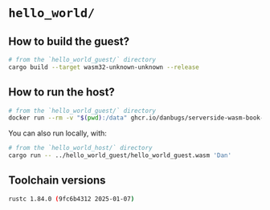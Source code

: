 # `hello_world/`

## How to build the guest?

```bash
# from the `hello_world_guest/` directory
cargo build --target wasm32-unknown-unknown --release
```

## How to run the host?

```bash
# from the `hello_world_guest/` directory
docker run --rm -v "$(pwd):/data" ghcr.io/danbugs/serverside-wasm-book-code/hello-world-host:latest  /data/hello_world_guest.wasm 'Dan' 
```

You can also run locally, with:

```bash
# from the `hello_world_host/` directory
cargo run -- ../hello_world_guest/hello_world_guest.wasm 'Dan'
```

## Toolchain versions

```bash
rustc 1.84.0 (9fc6b4312 2025-01-07)
```